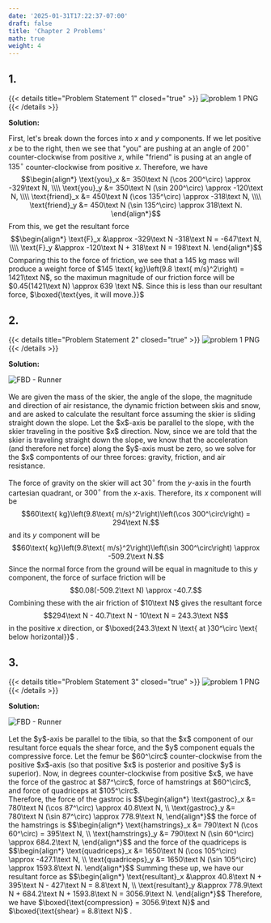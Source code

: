 ```yaml
---
date: '2025-01-31T17:22:37-07:00'
draft: false
title: 'Chapter 2 Problems'
math: true
weight: 4
---
```


## 1.
{{< details title="Problem Statement 1" closed="true" >}}
![problem 1 PNG](/images/chap2p1.png)
{{< /details >}}

**Solution:**

First, let's break down the forces into $x$ and $y$ components. If we let positive $x$ be to the right, then we see that "you" are pushing at an angle of $200^\circ$ counter-clockwise from positive $x$, while "friend" is pusing at an angle of $135^\circ$ counter-clockwise from positive $x$. Therefore, we have
$$\begin{align*}
\text{you}_x &= 350\text N (\cos 200^\circ) \approx -329\text N, \\\\
\text{you}_y &= 350\text N (\sin 200^\circ) \approx -120\text N, \\\\
\text{friend}_x &= 450\text N (\cos 135^\circ) \approx -318\text N, \\\\
\text{friend}_y &= 450\text N (\sin 135^\circ) \approx 318\text N.
\end{align*}$$
From this, we get the resultant force
$$\begin{align*}
\text{F}_x &\approx -329\text N -318\text N = -647\text N, \\\\
\text{F}_y &\approx -120\text N + 318\text N = 198\text N.
\end{align*}$$
Comparing this to the force of friction, we see that a 145 kg mass will produce a weight force of $145 \text{ kg}\left(9.8 \text{ m/s}^2\right) = 1421\text N$, so the maximun magnitude of our friction force will be $0.45(1421\text N) \approx 639 \text N$. Since this is less than our resultant force, $\boxed{\text{yes, it will move.}}$

## 2.
{{< details title="Problem Statement 2" closed="true" >}}
![problem 1 PNG](/images/chap2p2.png)
{{< /details >}}

**Solution:**

<div class="rounded-lg float-left max-w-xs mr-4">
    <img src="/images/c2p2.jpg" alt="FBD - Runner">
</div>
<br>
We are given the mass of the skier, the angle of the slope, the magnitude and direction of air resistance, the dynamic friction between skis and snow, and are asked to calculate the resultant force assuming the skier is sliding straight down the slope. Let the $x$-axis be parallel to the slope, with the skier traveling in the positive $x$ direction. Now, since we are told that the skier is traveling straight down the slope, we know that the acceleration (and therefore net force) along the $y$-axis must be zero, so we solve for the $x$ compontents of our three forces: gravity, friction, and air resistance.

The force of gravity on the skier will act $30^\circ$ from the $y$-axis in the fourth cartesian quadrant, or $300^\circ$ from the $x$-axis. Therefore, its $x$ component will be
$$60\text{ kg}\left(9.8\text{ m/s}^2\right)\left(\cos 300^\circ\right) = 294\text N.$$
and its $y$ component will be
$$60\text{ kg}\left(9.8\text{ m/s}^2\right)\left(\sin 300^\circ\right) \approx -509.2\text N.$$
Since the normal force from the ground will be equal in magnitude to this $y$ component, the force of surface friction will be
$$0.08(-509.2\text N) \approx -40.7.$$
Combining these with the air friction of $10\text N$ gives the resultant force
$$294\text N - 40.7\text N - 10\text N = 243.3\text N$$
in the positive $x$ direction, or $\boxed{243.3\text N \text{ at }30^\circ \text{ below horizontal}}$ .


## 3.
{{< details title="Problem Statement 3" closed="true" >}}
![problem 1 PNG](/images/chap2p3.png)
{{< /details >}}

**Solution:**

<div class="rounded-lg float-left max-w-xs mr-4">
    <img src="/images/c2p3-a.jpg" alt="FBD - Runner">
</div>
<br>
Let the $y$-axis be parallel to the tibia, so that the $x$ component of our resultant force equals the shear force, and the $y$ component equals the compressive force. Let the femur be $60^\circ$ counter-clockwise from the positive $x$-axis (so that positive $x$ is posterior and positive $y$ is superior). Now, in degrees counter-clockwise from positive $x$, we have the force of the gastroc at $87^\circ$, force of hamstrings at $60^\circ$, and force of quadriceps at $105^\circ$.<div class="clear-both"></div>
Therefore, the force of the gastroc is
$$\begin{align*}
\text{gastroc}_x &= 780\text N (\cos 87^\circ) \approx 40.8\text N, \\
\text{gastroc}_y &= 780\text N (\sin 87^\circ) \approx 778.9\text N,
\end{align*}$$
the force of the hamstrings is
$$\begin{align*}
\text{hamstrings}_x &= 790\text N (\cos 60^\circ) = 395\text N, \\
\text{hamstrings}_y &= 790\text N (\sin 60^\circ) \approx 684.2\text N,
\end{align*}$$
and the force of the quadriceps is
$$\begin{align*}
\text{quadriceps}_x &= 1650\text N (\cos 105^\circ) \approx -427.1\text N, \\
\text{quadriceps}_y &= 1650\text N (\sin 105^\circ) \approx 1593.8\text N.
\end{align*}$$
Summing these up, we have our resultant force as
$$\begin{align*}
\text{resultant}_x &\approx 40.8\text N + 395\text N - 427\text N = 8.8\text N, \\
\text{resultant}_y &\approx 778.9\text N + 684.2\text N + 1593.8\text N = 3056.9\text N.
\end{align*}$$
Therefore, we have $\boxed{\text{compression} = 3056.9\text N}$ and $\boxed{\text{shear} = 8.8\text N}$ .
